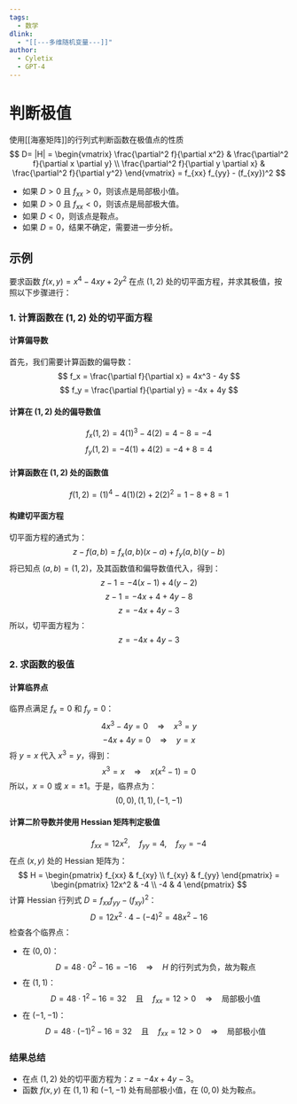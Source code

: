 ```yaml
---
tags:
  - 数学
dlink:
  - "[[---多维随机变量---]]"
author:
  - Cyletix
  - GPT-4
---
```

# 判断极值
使用[[海塞矩阵]]的行列式判断函数在极值点的性质
$$
D= |H| = 
\begin{vmatrix}
\frac{\partial^2 f}{\partial x^2} & \frac{\partial^2 f}{\partial x \partial y} \\
\frac{\partial^2 f}{\partial y \partial x} & \frac{\partial^2 f}{\partial y^2}
\end{vmatrix} 
= f_{xx} f_{yy} - (f_{xy})^2
$$
- 如果 $D > 0$ 且 $f_{xx} > 0$，则该点是局部极小值。
- 如果 $D > 0$ 且 $f_{xx} < 0$，则该点是局部极大值。
- 如果 $D < 0$，则该点是鞍点。
- 如果 $D = 0$，结果不确定，需要进一步分析。

## 示例
要求函数 $f(x,y) = x^4 - 4xy + 2y^2$ 在点 $(1,2)$ 处的切平面方程，并求其极值，按照以下步骤进行：
### 1. 计算函数在 $(1,2)$ 处的切平面方程
#### 计算偏导数
首先，我们需要计算函数的偏导数：
$$
f_x = \frac{\partial f}{\partial x} = 4x^3 - 4y
$$
$$
f_y = \frac{\partial f}{\partial y} = -4x + 4y
$$
#### 计算在 $(1,2)$ 处的偏导数值
$$
f_x(1,2) = 4(1)^3 - 4(2) = 4 - 8 = -4
$$
$$
f_y(1,2) = -4(1) + 4(2) = -4 + 8 = 4
$$
#### 计算函数在 $(1,2)$ 处的函数值
$$
f(1,2) = (1)^4 - 4(1)(2) + 2(2)^2 = 1 - 8 + 8 = 1
$$
#### 构建切平面方程
切平面方程的通式为：
$$
z - f(a,b) = f_x(a,b)(x - a) + f_y(a,b)(y - b)
$$
将已知点 $(a,b) = (1,2)$，及其函数值和偏导数值代入，得到：
$$
z - 1 = -4(x - 1) + 4(y - 2)
$$
$$
z - 1 = -4x + 4 + 4y - 8
$$
$$
z = -4x + 4y - 3
$$
所以，切平面方程为：
$$
z = -4x + 4y - 3
$$
### 2. 求函数的极值
#### 计算临界点
临界点满足 $f_x = 0$ 和 $f_y = 0$：
$$
4x^3 - 4y = 0 \quad \Rightarrow \quad x^3 = y
$$
$$
-4x + 4y = 0 \quad \Rightarrow \quad y = x
$$
将 $y = x$ 代入 $x^3 = y$，得到：
$$
x^3 = x \quad \Rightarrow \quad x(x^2 - 1) = 0
$$
所以，$x = 0$ 或 $x = \pm1$。于是，临界点为：
$$
(0,0), (1,1), (-1,-1)
$$
#### 计算二阶导数并使用 Hessian 矩阵判定极值
$$
f_{xx} = 12x^2, \quad f_{yy} = 4, \quad f_{xy} = -4
$$
在点 $(x,y)$ 处的 Hessian 矩阵为：
$$
H = \begin{pmatrix}
f_{xx} & f_{xy} \\
f_{xy} & f_{yy}
\end{pmatrix} = \begin{pmatrix}
12x^2 & -4 \\
-4 & 4
\end{pmatrix}
$$
计算 Hessian 行列式 $D = f_{xx}f_{yy} - (f_{xy})^2$：
$$
D = 12x^2 \cdot 4 - (-4)^2 = 48x^2 - 16
$$
检查各个临界点：
- 在 $(0,0)$：
$$
D = 48 \cdot 0^2 - 16 = -16 \quad \Rightarrow \quad H \text{ 的行列式为负，故为鞍点}
$$
- 在 $(1,1)$：
$$
D = 48 \cdot 1^2 - 16 = 32 \quad \text{且} \quad f_{xx} = 12 > 0 \quad \Rightarrow \quad \text{局部极小值}
$$
- 在 $(-1,-1)$：
$$
D = 48 \cdot (-1)^2 - 16 = 32 \quad \text{且} \quad f_{xx} = 12 > 0 \quad \Rightarrow \quad \text{局部极小值}
$$
### 结果总结
- 在点 $(1,2)$ 处的切平面方程为：$z = -4x + 4y - 3$。
- 函数 $f(x,y)$ 在 $(1,1)$ 和 $(-1,-1)$ 处有局部极小值，在 $(0,0)$ 处为鞍点。